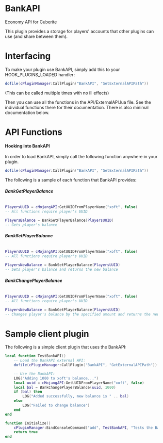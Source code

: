 # BankAPI
Economy API for Cuberite

This plugin provides a storage for players' accounts that other plugins can use (and share between them).





# Interfacing

To make your plugin use BankAPI, simply add this to your HOOK_PLUGINS_LOADED handler:
```lua
dofile(cPluginManager:CallPlugin("BankAPI", "GetExternalAPIPath"))
```
(This can be called multiple times with no ill effects)

Then you can use all the functions in the API/ExternalAPI.lua file. 
See the individual functions there for their documentation.
There is also minimal documentation below.





# API Functions

#### Hooking into BankAPI

In order to load BankAPI, simply call the following function anywhere in your plugin.
```lua
dofile(cPluginManager:CallPlugin("BankAPI", "GetExternalAPIPath"))
```





The following is a sample of each function that BankAPI provides:

##### BankGetPlayerBalance

```lua

PlayersUUID = cMojangAPI:GetUUIDFromPlayerName("xoft", false)
-- All functions require player's UUID

PlayersBalance = BankGetPlayerBalance(PlayersUUID)
-- Gets player's balance
```

##### BankSetPlayerBalance

```lua

PlayersUUID = cMojangAPI:GetUUIDFromPlayerName("xoft", false)
-- All functions require player's UUID

PlayersNewBalance = BankSetPlayerBalance(PlayersUUID)
-- Sets player's balance and returns the new balance
```

##### BankChangePlayerBalance

```lua

PlayersUUID = cMojangAPI:GetUUIDFromPlayerName("xoft", false)
-- All functions require player's UUID

PlayersNewBalance = BankGetPlayerBalance(PlayersUUID)
-- Changes player's balance by the specified amount and returns the new balance
```



# Sample client plugin

The following is a simple client plugin that uses the BankAPI:
```lua
local function TestBankAPI()
	-- Load the BankAPI external API:
	dofile(cPluginManager:CallPlugin("BankAPI", "GetExternalAPIPath"))

	-- Use the BankAPI:
	LOG("Adding 1000 to xoft's balance...")
	local uuid = cMojangAPI:GetUUIDFromPlayerName("xoft", false)
	local bal = BankChangePlayerBalance(uuid, 1000)
	if (bal) then
		LOG("Added successfully, new balance is " .. bal)
	else
		LOG("Failed to change balance")
	end
end

function Initialize()
	cPluginManager:BindConsoleCommand("add", TestBankAPI, "Tests the BankAPI by trying to add 1000 to xoft's balance")
	return true
end
```

